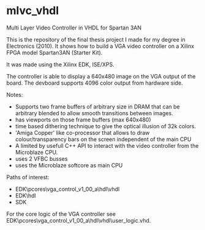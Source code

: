 # mlvc_vhdl
Multi Layer Video Controller in VHDL for Spartan 3AN

This is the repository of the final thesis project I made for my degree in Electronics (2010).
It shows how to build a VGA video controller on a Xilinx FPGA model Spartan3AN (Starter Kit).

It was made using the Xilinx EDK, ISE/XPS.

The controller is able to display a 640x480 image on the VGA output of the board.
The devboard supports 4096 color output from hardware side.

Notes:
  - Supports two frame buffers of arbitrary size in DRAM that can be arbitrary blended to allow smooth transitions between images.
  - has viewports on those frame buffers (max 640x480)
  - time based dithering technique to give the optical illusion of 32k colors.
  - 'Amiga Copper' like co-processor that allows to draw colour/transparency bars on the screen independent of the main CPU
  - A limited by usefull C++ API to interact with the video controller from the Microblaze CPU.
  - uses 2 VFBC busses
  - uses the Microblaze softcore as main CPU

Paths of interest:
- EDK\pcores\vga_control_v1_00_a\hdl\vhdl
- EDK\hdl
- SDK

For the core logic of the VGA controller see EDK\pcores\vga_control_v1_00_a\hdl\vhdl\user_logic.vhd.
